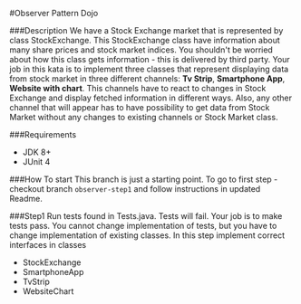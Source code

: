 #Observer Pattern Dojo

###Description
We have a Stock Exchange market that is represented by class StockExchange.
This StockExchange class have information about many share prices and stock market indices.
You shouldn't be worried about how this class gets information - this is delivered by third party. 
Your job in this kata is to implement three classes that represent displaying data from stock market 
in three different channels: **Tv Strip**, **Smartphone App**, **Website with chart**. This channels
have to react to changes in Stock Exchange and display fetched information in different ways. Also,
any other channel that will appear has to have possibility to get data from Stock Market without any 
changes to existing channels or Stock Market class.   
 

###Requirements
 * JDK 8+ 
 * JUnit 4


###How To start
This branch is just a starting point. To go to first step - checkout branch `observer-step1` and 
follow instructions in updated Readme.


###Step1
Run tests found in Tests.java. Tests will fail. 
Your job is to make tests pass. You cannot change implementation of tests, but you have to change
implementation of existing classes. In this step implement correct interfaces in classes
* StockExchange
* SmartphoneApp
* TvStrip
* WebsiteChart